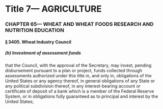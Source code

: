 
# Title 7— AGRICULTURE
### CHAPTER 65— WHEAT AND WHEAT FOODS RESEARCH AND NUTRITION EDUCATION
#### § 3405. Wheat Industry Council
##### (h) Investment of assessment funds

that the Council, with the approval of the Secretary, may invest, pending disbursement pursuant to a plan or project, funds collected through assessments authorized under this title in, and only in, obligations of the United States or any agency thereof, in general obligations of any State or any political subdivision thereof, in any interest-bearing account or certificate of deposit of a bank which is a member of the Federal Reserve System, or in obligations fully guaranteed as to principal and interest by the United States;
